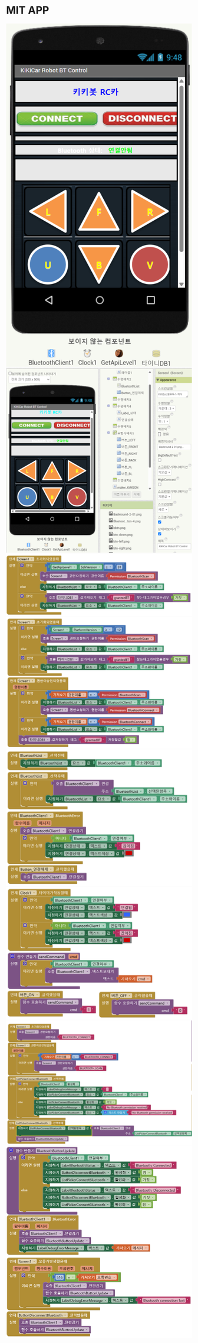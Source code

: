 # MIT APP

<img src="https://github.com/copaland/kikibot_2wd_car/blob/main/mit_app/bt_car_00.png" height="50%" title="KIKIBLOT-APP-1" alt="KIKIBLOT-1"></img><br/>
<img src="https://github.com/copaland/kikibot_2wd_car/blob/main/mit_app/bt_car_01.png" title="KIKIBLOT-APP-2" alt="KIKIBLOT-1"></img><br/>
<img src="https://github.com/copaland/kikibot_2wd_car/blob/main/mit_app/bt_car_02_0.png" title="KIKIBLOT-APP-3" alt="KIKIBLOT-1"></img><br/>
<img src="https://github.com/copaland/kikibot_2wd_car/blob/main/mit_app/bt_car_02_1.png" title="KIKIBLOT-APP-4" alt="KIKIBLOT-1"></img><br/>
<img src="https://github.com/copaland/kikibot_2wd_car/blob/main/mit_app/bt_car_03.png" title="KIKIBLOT-APP-5" alt="KIKIBLOT-1"></img><br/>
<img src="https://github.com/copaland/kikibot_2wd_car/blob/main/mit_app/bt_car_04.png" title="KIKIBLOT-APP-6" alt="KIKIBLOT-1"></img><br/>
<img src="https://github.com/copaland/kikibot_2wd_car/blob/main/mit_app/bt_scan_01.png" title="KIKIBLOT-APP-7" alt="KIKIBLOT-1"></img><br/>
<img src="https://github.com/copaland/kikibot_2wd_car/blob/main/mit_app/bt_scan_02.png" title="KIKIBLOT-APP-8" alt="KIKIBLOT-1"></img><br/>


